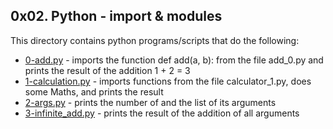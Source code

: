 ## 0x02. Python - import & modules
This directory contains python programs/scripts that do the following:
- [0-add.py](0-add.py) - imports the function def add(a, b): from the file add_0.py and prints the result of the addition 1 + 2 = 3
- [1-calculation.py](1-calculation.py) - imports functions from the file calculator_1.py, does some Maths, and prints the result
- [2-args.py](2-args.py) - prints the number of and the list of its arguments
- [3-infinite_add.py](3-infinite_add.py) - prints the result of the addition of all arguments